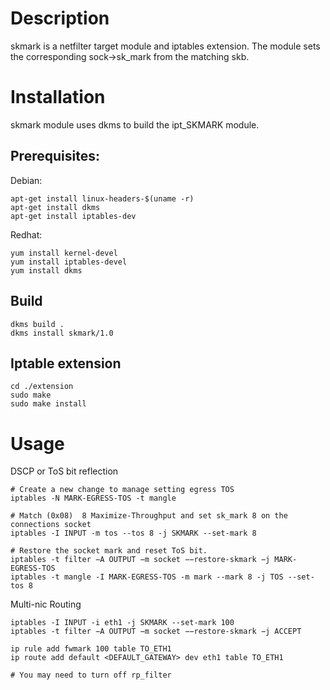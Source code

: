 Description
===========
skmark is a netfilter target module and iptables extension.
The module sets the corresponding sock->sk_mark from the matching skb.  

Installation
============
skmark module uses dkms to build the ipt_SKMARK module. 

## Prerequisites:
Debian:
```
apt-get install linux-headers-$(uname -r)
apt-get install dkms 
apt-get install iptables-dev
```
Redhat:
```
yum install kernel-devel
yum install iptables-devel
yum install dkms
```
## Build
```
dkms build .
dkms install skmark/1.0
```

## Iptable extension
```
cd ./extension
sudo make
sudo make install
```

Usage
=====
DSCP or ToS bit reflection

```
# Create a new change to manage setting egress TOS
iptables -N MARK-EGRESS-TOS -t mangle

# Match (0x08)  8 Maximize-Throughput and set sk_mark 8 on the connections socket
iptables -I INPUT -m tos --tos 8 -j SKMARK --set-mark 8

# Restore the socket mark and reset ToS bit.
iptables -t filter −A OUTPUT −m socket −−restore-skmark −j MARK-EGRESS-TOS
iptables -t mangle -I MARK-EGRESS-TOS -m mark --mark 8 -j TOS --set-tos 8
```

Multi-nic Routing 
```
iptables -I INPUT -i eth1 -j SKMARK --set-mark 100
iptables -t filter −A OUTPUT −m socket −−restore-skmark −j ACCEPT

ip rule add fwmark 100 table TO_ETH1
ip route add default <DEFAULT_GATEWAY> dev eth1 table TO_ETH1

# You may need to turn off rp_filter
```
